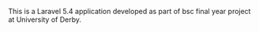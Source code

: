 This is a Laravel 5.4 application developed as part of bsc final year project at University of Derby.

